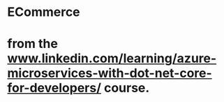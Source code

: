 # ECommerce
# from the www.linkedin.com/learning/azure-microservices-with-dot-net-core-for-developers/ course.
